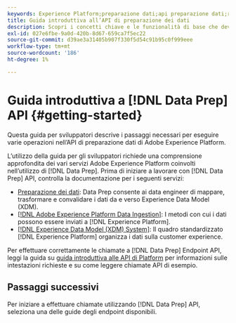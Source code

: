 ```yaml
---
keywords: Experience Platform;preparazione dati;api preparazione dati;risoluzione dei problemi;API
title: Guida introduttiva all’API di preparazione dei dati
description: Scopri i concetti chiave e le funzionalità di base che devi conoscere per utilizzare gli endpoint API di preparazione dei dati per eseguire le operazioni CRUD di base da utilizzare con Mapper.
exl-id: 027e6fbe-9a0d-420b-8d67-659ca7f5ec22
source-git-commit: d39ae3a31405b907f330f5d54c91b95c0f999eee
workflow-type: tm+mt
source-wordcount: '186'
ht-degree: 1%

---
```


# Guida introduttiva a [!DNL Data Prep] API {#getting-started}

Questa guida per sviluppatori descrive i passaggi necessari per eseguire varie operazioni nell’API di preparazione dati di Adobe Experience Platform.

L’utilizzo della guida per gli sviluppatori richiede una comprensione approfondita dei vari servizi Adobe Experience Platform coinvolti nell’utilizzo di [!DNL Data Prep]. Prima di iniziare a lavorare con [!DNL Data Prep] API, controlla la documentazione per i seguenti servizi:

- [Preparazione dei dati](../home.md): Data Prep consente ai data engineer di mappare, trasformare e convalidare i dati da e verso Experience Data Model (XDM).
- [[!DNL Adobe Experience Platform Data Ingestion]](../../ingestion/home.md): I metodi con cui i dati possono essere inviati a [!DNL Experience Platform].
- [[!DNL Experience Data Model (XDM) System]](../../xdm/home.md): Il quadro standardizzato [!DNL Experience Platform] organizza i dati sulla customer experience.

Per effettuare correttamente le chiamate a [!DNL Data Prep] Endpoint API, leggi la guida su [guida introduttiva alle API di Platform](../../landing/api-guide.md) per informazioni sulle intestazioni richieste e su come leggere chiamate API di esempio.

## Passaggi successivi

Per iniziare a effettuare chiamate utilizzando [!DNL Data Prep] API, seleziona una delle guide degli endpoint disponibili.
